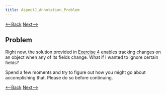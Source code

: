 ```yaml
---
title: AspectJ_Annotation_Problem
---
```

[<--Back](AspectJ_Annotation_Start) [Next-->](AspectJ_Annotation_Possibilities)

## Problem

Right now, the solution provided in [Exercise 4](AspectJ_Exercise_4) enables tracking changes on an object when any of its fields change. What if I wanted to ignore certain fields?

Spend a few moments and try to figure out how you might go about accomplishing that. Please do so before continuing.

[<--Back](AspectJ_Annotation_Start) [Next-->](AspectJ_Annotation_Possibilities)
